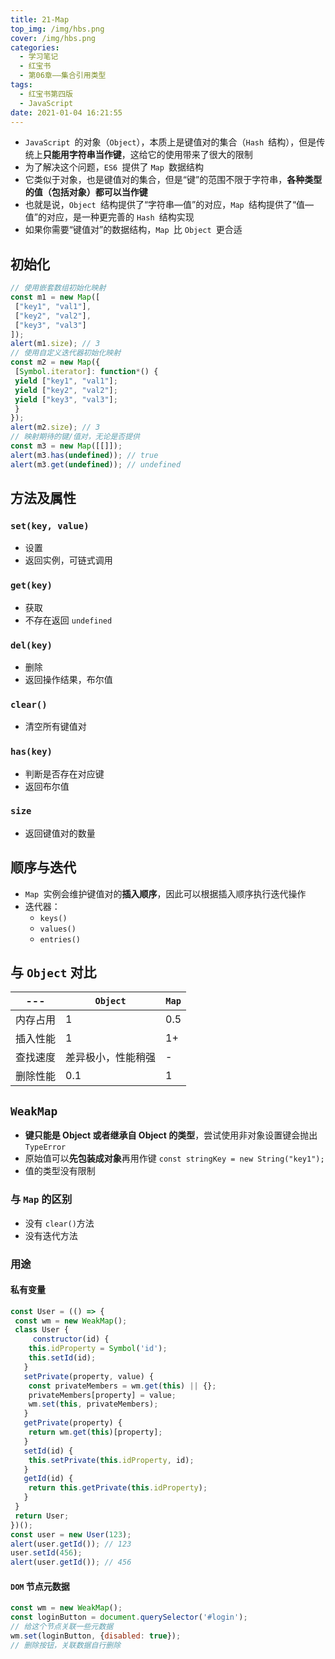 ```yaml
---
title: 21-Map
top_img: /img/hbs.png
cover: /img/hbs.png
categories:
  - 学习笔记
  - 红宝书
  - 第06章——集合引用类型
tags:
  - 红宝书第四版
  - JavaScript
date: 2021-01-04 16:21:55
---
```


- `JavaScript `的对象（`Object`），本质上是键值对的集合（`Hash `结构），但是传统上**只能用字符串当作键**，这给它的使用带来了很大的限制
- 为了解决这个问题，`ES6 `提供了 `Map `数据结构
- 它类似于对象，也是键值对的集合，但是“键”的范围不限于字符串，**各种类型的值（包括对象）都可以当作键**
- 也就是说，`Object `结构提供了“字符串—值”的对应，`Map `结构提供了“值—值”的对应，是一种更完善的 `Hash `结构实现
- 如果你需要“键值对”的数据结构，`Map `比 `Object `更合适

## 初始化

```js
// 使用嵌套数组初始化映射
const m1 = new Map([
 ["key1", "val1"],
 ["key2", "val2"],
 ["key3", "val3"]
]);
alert(m1.size); // 3
// 使用自定义迭代器初始化映射
const m2 = new Map({
 [Symbol.iterator]: function*() {
 yield ["key1", "val1"];
 yield ["key2", "val2"];
 yield ["key3", "val3"];
 }
});
alert(m2.size); // 3
// 映射期待的键/值对，无论是否提供
const m3 = new Map([[]]);
alert(m3.has(undefined)); // true
alert(m3.get(undefined)); // undefined 
```

## 方法及属性

### `set(key, value)`

- 设置
- 返回实例，可链式调用

### `get(key)`

- 获取
- 不存在返回 `undefined`

### `del(key)`

- 删除
- 返回操作结果，布尔值

### `clear()`

- 清空所有键值对

### `has(key)`

- 判断是否存在对应键
- 返回布尔值

### `size`

- 返回键值对的数量

## 顺序与迭代

- `Map `实例会维护键值对的**插入顺序**，因此可以根据插入顺序执行迭代操作
- 迭代器：
  - `keys()`
  - `values()`
  - `entries()`

## 与 `Object` 对比

| ---      | `Object`           | `Map` |
| -------- | ------------------ | ----- |
| 内存占用 | 1                  | 0.5   |
| 插入性能 | 1                  | 1+    |
| 查找速度 | 差异极小，性能稍强 | -     |
| 删除性能 | 0.1                | 1     |

## `WeakMap`

- **键只能是 Object 或者继承自 Object 的类型**，尝试使用非对象设置键会抛出 `TypeError`
-  原始值可以**先包装成对象**再用作键 `const stringKey = new String("key1");`
- 值的类型没有限制

### 与 `Map` 的区别

- 没有 `clear()`方法
- 没有迭代方法

### 用途

#### 私有变量

```js
const User = (() => {
 const wm = new WeakMap();
 class User {
 	 constructor(id) {
    this.idProperty = Symbol('id'); 
    this.setId(id);
   }
   setPrivate(property, value) {
    const privateMembers = wm.get(this) || {};
    privateMembers[property] = value;
    wm.set(this, privateMembers);
   }
   getPrivate(property) {
    return wm.get(this)[property];
   }
   setId(id) {
    this.setPrivate(this.idProperty, id);
   }
   getId(id) {
    return this.getPrivate(this.idProperty);
   }
 }
 return User;
})();
const user = new User(123);
alert(user.getId()); // 123
user.setId(456);
alert(user.getId()); // 456
```

#### `DOM` 节点元数据

```js
const wm = new WeakMap();
const loginButton = document.querySelector('#login');
// 给这个节点关联一些元数据
wm.set(loginButton, {disabled: true}); 
// 删除按钮，关联数据自行删除
```